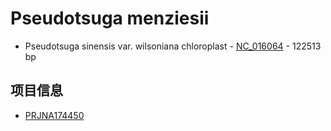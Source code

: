 # Pseudotsuga menziesii
+ Pseudotsuga sinensis var. wilsoniana chloroplast - [NC_016064](https://www.ncbi.nlm.nih.gov/nuccore/351653779) - 122513 bp

## 项目信息
+ [PRJNA174450]()

